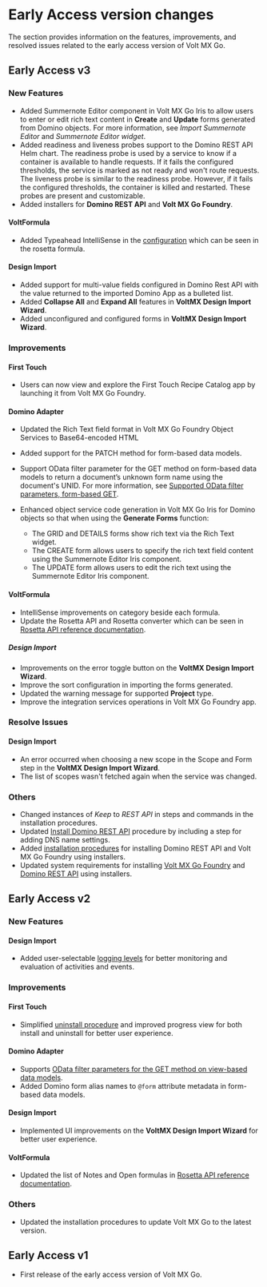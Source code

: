 # Early Access version changes

The section provides information on the features, improvements, and resolved issues related to the early access version of Volt MX Go.

## Early Access v3

### New Features

- Added Summernote Editor component in Volt MX Go Iris to allow users to enter or edit rich text content in  **Create** and **Update** forms generated from Domino objects. For more information, see *Import Summernote Editor*<!--(../howto/summernote.md)--> and *Summernote Editor widget*<!--(summernotewidget.md)-->.
- Added readiness and liveness probes support to the Domino REST API Helm chart. The readiness probe is used by a service to know if a container is available to handle requests. If it fails the configured thresholds, the service is marked as not ready and won't route requests. The liveness probe is similar to the readiness probe. However, if it fails the configured thresholds, the container is killed and restarted. These probes are present and customizable.
- Added installers for **Domino REST API** and **Volt MX Go Foundry**.

#### VoltFormula
- Added Typeahead IntelliSense in the [configuration](../howto/configrosetta.md) which can be seen in the rosetta formula. 

#### Design Import
- Added support for multi-value fields configured in Domino Rest API with the value returned to the imported Domino App as a bulleted list.
- Added **Collapse All** and **Expand All** features in **VoltMX Design Import Wizard**.
- Added unconfigured and configured forms in **VoltMX Design Import Wizard**.

### Improvements

#### First Touch
- Users can now view and explore the First Touch Recipe Catalog app by launching it from Volt MX Go Foundry. 

#### Domino Adapter
- Updated the Rich Text field format in Volt MX Go Foundry Object Services to Base64-encoded HTML
- Added support for the PATCH method for form-based data models.
- Support OData filter parameter for the GET method on form-based data models to return a document’s unknown form name using the document's UNID. For more information, see [Supported OData filter parameters, form-based GET](../topicguides/method.md#supported-odata-query-parameters-for-form-based-get-method).
- Enhanced object service code generation in Volt MX Go Iris for Domino objects so that when using the **Generate Forms** function: 

    - The GRID and DETAILS forms show rich text via the Rich Text widget.
    - The CREATE form allows users to specify the rich text field content using the Summernote Editor Iris component.
    - The UPDATE form allows users to edit the rich text using the Summernote Editor Iris component.  

#### VoltFormula
- IntelliSense improvements on category beside each formula.
- Update the Rosetta API and Rosetta converter which can be seen in [Rosetta API reference documentation](https://help.hcltechsw.com/docs/voltmxgo/javadoc/index.html).
##### Design Import
- Improvements on the error toggle button on the **VoltMX Design Import Wizard**.
- Improve the sort configuration in importing the forms generated.
- Updated the warning message for supported **Project** type.
- Improve the integration services operations in Volt MX Go Foundry app.

### Resolve Issues

#### Design Import
- An error occurred when choosing a new scope in the Scope and Form step in the **VoltMX Design Import Wizard**.
- The list of scopes wasn't fetched again when the service was changed.

### Others
- Changed instances of *Keep* to *REST API* in steps and commands in the installation procedures.
- Updated [Install Domino REST API](../tutorials/downloadhelmchart.md#install-domino-rest-api) procedure by including a step for adding DNS name settings.
- Added [installation procedures](../tutorials/nativeinstallers.md) for installing Domino REST API and Volt MX Go Foundry using installers.
- Updated system requirements for installing [Volt MX Go Foundry](../tutorials/sysreq.md#for-installing-volt-mx-go-foundry) and [Domino REST API](../tutorials/sysreq.md#for-installing-domino-rest-api) using installers.  


## Early Access v2

### New Features

#### Design Import
- Added user-selectable [logging levels](reflogginglevels.md) for better monitoring and evaluation of activities and events.

### Improvements

#### First Touch
- Simplified [uninstall procedure](../howto/uninstallfirsttouch.md) and improved progress view for both install and uninstall for better user experience.

#### Domino Adapter
- Supports [OData filter parameters for the GET method on view-based data models](../topicguides/method.md#supported-odata-query-parameters-for-view-based-get-method).
- Added Domino form alias names to `@form` attribute metadata in form-based data models.

#### Design Import
- Implemented UI improvements on the **VoltMX Design Import Wizard** for better user experience.

#### VoltFormula
- Updated the list of Notes and Open formulas in [Rosetta API reference documentation](https://help.hcltechsw.com/docs/voltmxgo/javadoc/index.html).


### Others
- Updated the installation procedures to update Volt MX Go to the latest version.

## Early Access v1

- First release of the early access version of Volt MX Go.